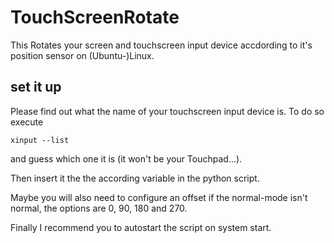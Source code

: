 # TouchScreenRotate
This Rotates your screen and touchscreen input device accdording to it's position sensor on (Ubuntu-)Linux.

## set it up
Please find out what the name of your touchscreen input device is. To do so execute

`xinput --list`

and guess which one it is (it won't be your Touchpad...).

Then insert it the the according variable in the python script.

Maybe you will also need to configure an offset if the normal-mode isn't normal, the options are 0, 90, 180 and 270.

Finally I recommend you to autostart the script on system start.
